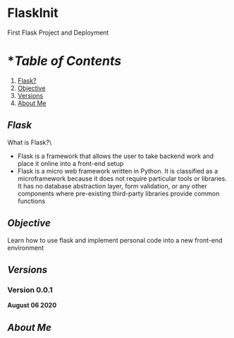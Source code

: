 # FlaskInit
First Flask Project and Deployment


# **Table of Contents*
1. [Flask?]()
2. [Objective]()
3. [Versions]()
4. [About Me]()

## *Flask*
What is Flask?\
- Flask is a framework that allows the user to take backend work and place it online into a front-end setup
- Flask is a micro web framework written in Python. It is classified as a microframework because it does not require particular tools or libraries. It has no database abstraction layer, form validation, or any other components where pre-existing third-party libraries provide common functions

## *Objective*
Learn how to use flask and implement personal code into a new front-end environment

## *Versions*

### Version 0.0.1
**August 06 2020**

## *About Me*
